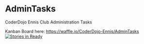 # AdminTasks
CoderDojo Ennis Club Administration Tasks

Kanban Board here: https://waffle.io/CoderDojo-Ennis/AdminTasks
[![Stories in Ready](https://badge.waffle.io/CoderDojo-Ennis/AdminTasks.png?label=ready&title=Ready)](https://waffle.io/CoderDojo-Ennis/AdminTasks)
